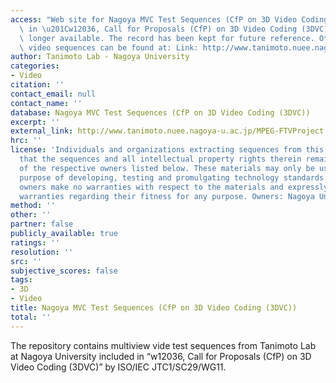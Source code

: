 ```yaml
---
access: "Web site for Nagoya MVC Test Sequences (CfP on 3D Video Coding (3DVC)) included\
  \ in \u201Cw12036, Call for Proposals (CfP) on 3D Video Coding (3DVC)\u201D is no\
  \ longer available. The record has been kept for future reference. Other similar\
  \ video sequences can be found at: Link: http://www.tanimoto.nuee.nagoya-u.ac.jp/MPEG-FTVProject.html"
author: Tanimoto Lab - Nagoya University
categories:
- Video
citation: ''
contact_email: null
contact_name: ''
database: Nagoya MVC Test Sequences (CfP on 3D Video Coding (3DVC))
excerpt: ''
external_link: http://www.tanimoto.nuee.nagoya-u.ac.jp/MPEG-FTVProject.html
hrc: ''
license: 'Individuals and organizations extracting sequences from this archive agree
  that the sequences and all intellectual property rights therein remain the property
  of the respective owners listed below. These materials may only be used for the
  purpose of developing, testing and promulgating technology standards. The respective
  owners make no warranties with respect to the materials and expressly disclaim any
  warranties regarding their fitness for any purpose. Owners: Nagoya University, Japan.'
method: ''
other: ''
partner: false
publicly_available: true
ratings: ''
resolution: ''
src: ''
subjective_scores: false
tags:
- 3D
- Video
title: Nagoya MVC Test Sequences (CfP on 3D Video Coding (3DVC))
total: ''
---
```


The repository contains multiview vide test sequences from Tanimoto Lab at Nagoya University included in “w12036, Call for Proposals (CfP) on 3D Video Coding (3DVC)” by ISO/IEC JTC1/SC29/WG11.